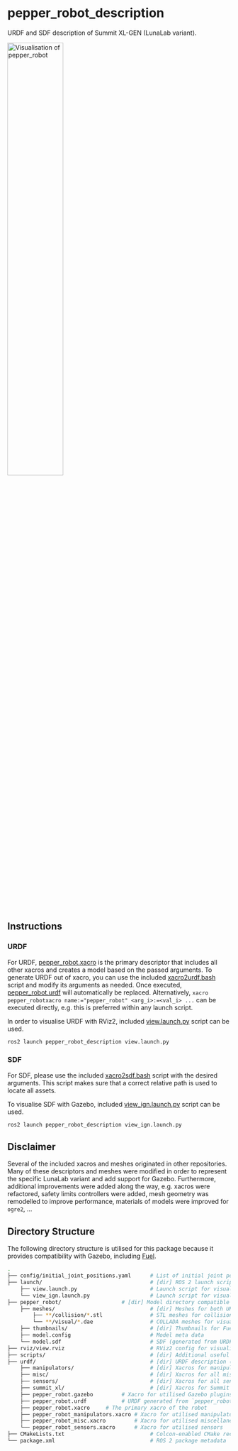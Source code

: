 # pepper_robot_description

URDF and SDF description of Summit XL-GEN (LunaLab variant).

<p align="left" float="middle">
  <img width="50.0%" src="https://github.com/jrl-umi3218/pepper_description/raw/master/doc/pepper_description.png" alt="Visualisation of pepper_robot"/>
</p>

## Instructions

### URDF

For URDF, [pepper_robot.xacro](./urdf/pepper_robotxacro) is the primary descriptor that includes all other xacros and creates a model based on the passed arguments. To generate URDF out of xacro, you can use the included [xacro2urdf.bash](./scripts/xacro2urdf.bash) script and modify its arguments as needed. Once executed, [pepper_robot.urdf](./urdf/pepper_robot.urdf) will automatically be replaced. Alternatively, `xacro pepper_robotxacro name:="pepper_robot" <arg_i>:=<val_i> ...` can be executed directly, e.g. this is preferred within any launch script.

In order to visualise URDF with RViz2, included [view.launch.py](./launch/view.launch.py) script can be used.

```bash
ros2 launch pepper_robot_description view.launch.py
```

### SDF

For SDF, please use the included [xacro2sdf.bash](./scripts/xacro2sdf.bash) script with the desired arguments. This script makes sure that a correct relative path is used to locate all assets.

To visualise SDF with Gazebo, included [view_ign.launch.py](./launch/view_ign.launch.py) script can be used.

```bash
ros2 launch pepper_robot_description view_ign.launch.py
```

## Disclaimer

Several of the included xacros and meshes originated in other repositories. Many of these descriptors and meshes were modified in order to represent the specific LunaLab variant and add support for Gazebo. Furthermore, additional improvements were added along the way, e.g. xacros were refactored, safety limits controllers were added, mesh geometry was remodelled to improve performance, materials of models were improved for `ogre2`, ...

## Directory Structure

The following directory structure is utilised for this package because it provides compatibility with Gazebo, including [Fuel](https://app.gazebosim.org).

```bash
.
├── config/initial_joint_positions.yaml      # List of initial joint positions for fake and simulated ROS 2 control
├── launch/                                  # [dir] ROS 2 launch scripts
    ├── view.launch.py                       # Launch script for visualising URDF with RViz2
    └── view_ign.launch.py                   # Launch script for visualising SDF with Gazebo
├── pepper_robot/                   # [dir] Model directory compatible with Fuel
    ├── meshes/                              # [dir] Meshes for both URDF and SDF
        ├── **/collision/*.stl               # STL meshes for collision geometry
        └── **/visual/*.dae                  # COLLADA meshes for visuals
    ├── thumbnails/                          # [dir] Thumbnails for Fuel
    ├── model.config                         # Model meta data
    └── model.sdf                            # SDF (generated from URDF)
├── rviz/view.rviz                           # RViz2 config for visualising URDF
├── scripts/                                 # [dir] Additional useful scripts
├── urdf/                                    # [dir] URDF description (xacros)
    ├── manipulators/                        # [dir] Xacros for manipulators (e.g. Kinova j2s7s300)
    ├── misc/                                # [dir] Xacros for all miscellaneous additions to the platform
    ├── sensors/                             # [dir] Xacros for all sensors
    ├── summit_xl/                           # [dir] Xacros for Summit XL
    ├── pepper_robot.gazebo         # Xacro for utilised Gazebo plugins
    ├── pepper_robot.urdf           # URDF generated from `pepper_robot.urdf.xacro`
    ├── pepper_robot.xacro     # The primary xacro of the robot
    ├── pepper_robot_manipulators.xacro # Xacro for utilised manipulators
    ├── pepper_robot_misc.xacro         # Xacro for utilised miscellaneous additions
    └── pepper_robot_sensors.xacro      # Xacro for utilised sensors
├── CMakeLists.txt                           # Colcon-enabled CMake recipe
└── package.xml                              # ROS 2 package metadata
```
